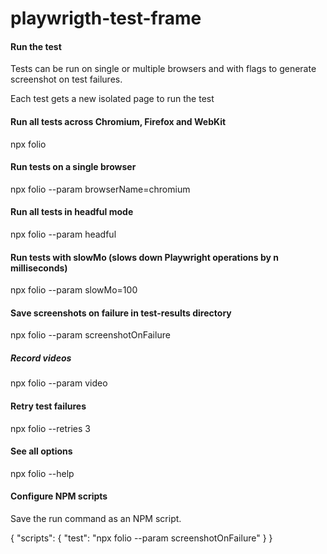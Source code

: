 # playwrigth-test-frame

#### Run the test

Tests can be run on single or multiple browsers and with flags to generate screenshot on test failures.

Each test gets a new isolated page to run the test

#### Run all tests across Chromium, Firefox and WebKit

npx folio

#### Run tests on a single browser

npx folio --param browserName=chromium

#### Run all tests in headful mode

npx folio --param headful

#### Run tests with slowMo (slows down Playwright operations by n milliseconds)

npx folio --param slowMo=100

#### Save screenshots on failure in test-results directory

npx folio --param screenshotOnFailure

##### Record videos

npx folio --param video

#### Retry test failures

npx folio --retries 3

#### See all options

npx folio --help

#### Configure NPM scripts

Save the run command as an NPM script.

{
"scripts": {
"test": "npx folio --param screenshotOnFailure"
}
}
